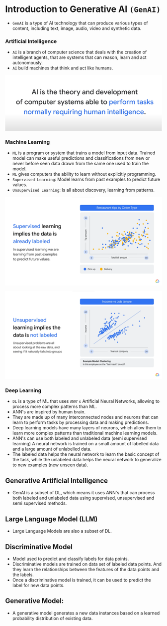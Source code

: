 # Introduction to Generative AI `(GenAI)`

- `GenAI` is a type of AI technology that can produce various types of content, including text, image, audio, video and synthetic data.

### Artificial Intelligence
- `AI` is a branch of computer science that deals with the creation of intelligent agents, that are systems that can reason, learn and act autonomously.
- `AI` build machines that think and act like humans.

![AI](https://github.com/iamkirankumaryadav/GenAI/blob/bd35d745d4a4576c968403ceb4574c9a53fb929d/Image/What%20is%20AI.png)

### Machine Learning
- `ML` is a program or system that trains a model from input data. Trained model can make useful predictions and classifications from new or never before seen data drawn from the same one used to train the model.
- `ML` gives computers the ability to learn without explicitly programming.
- `Supervised Learning`: Model learns from past examples to predict future values.
- `Unsupervised Learning`: Is all about discovery, learning from patterns.

![Supervised Learning](https://github.com/iamkirankumaryadav/GenAI/blob/fb5c9a56b69ca756e8a1023561062299a7d846fe/Image/Supervised%20.png)

![Unsupervised Learning](https://github.com/iamkirankumaryadav/GenAI/blob/fb5c9a56b69ca756e8a1023561062299a7d846fe/Image/Unsupervised.png)

### Deep Learning
- `DL` is a type of ML that uses `ANN's` Artificial Neural Networks, allowing to process more complex patterns than ML.
- ANN's are inspired by human brain.
- They are made up of many interconnected nodes and neurons that can learn to perform tasks by processing data and making predictions.
- Deep learning models have many layers of neurons, which allow them to learn more complex patterns than traditional machine learning models.
- ANN's can use both labeled and unlabeled data (semi supervised learning) A neural network is trained on a small amount of labelled data and a large amount of unlabelled data.
- The labeled data helps the neural network to learn the basic concept of the task, while the unlabeled data helps the neural network to generalize to new examples (new unseen data).

## Generative Artificial Intelligence
- GenAI is a subset of DL, which means it uses ANN's that can process both labeled and unlabeled data using supervised, unsupervised and semi supervised methods.

## Large Language Model (LLM)
- Large Language Models are also a subset of DL.

## Discriminative Model
- Model used to predict and classify labels for data points.
- Discriminative models are trained on data set of labeled data points. And they learn the relationships between the features of the data points and the labels.
- Once a discriminative model is trained, it can be used to predict the label for new data points.

## Generative Model:
- A generative model generates a new data instances based on a learned probability distribution of existing data.
